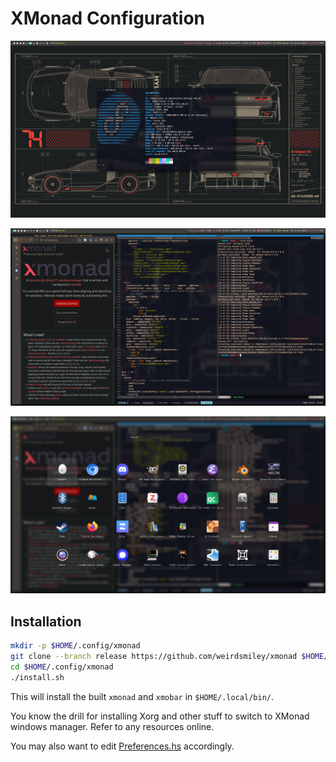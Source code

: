 # XMonad Configuration

![System Preview](./preview/fastfetch.png)

![XMonad Preview](./preview/xmonad.png)

![Rofi Launcher](./preview/rofi.png)

## Installation

```bash
mkdir -p $HOME/.config/xmonad
git clone --branch release https://github.com/weirdsmiley/xmonad $HOME/.config/xmonad/
cd $HOME/.config/xmonad
./install.sh
```

This will install the built `xmonad` and `xmobar` in `$HOME/.local/bin/`.

You know the drill for installing Xorg and other stuff to switch to XMonad
windows manager. Refer to any resources online.

You may also want to edit [Preferences.hs](https://github.com/weirdsmiley/xmonad/blob/main/src/Preferences.hs) accordingly.

